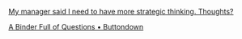 
[My manager said I need to have more strategic thinking. Thoughts?](https://old.reddit.com/r/learnprogramming/comments/15c5sob/my_manager_said_i_need_to_have_more_strategic/)

[A Binder Full of Questions • Buttondown](https://buttondown.email/hillelwayne/archive/a-binder-full-of-questions)
